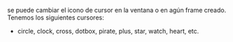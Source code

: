 se puede cambiar el icono de cursor en la ventana o en agún frame creado.
Tenemos los siguientes cursores:
- circle, clock, cross, dotbox, pirate, plus, star, watch, heart, etc.